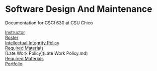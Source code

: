 # Software Design And Maintenance
Documentation for CSCI 630 at CSU Chico

[Instructor](Instructor.md)<br>
[Roster](roster.md) <br>
[Intellectual Integrity Policy](Integrity_Policy.md) <br>
[Required Materials](requiredMaterials.md)<br>
[Late Work Policy](Late Work Policy.md)<br>
[Required Materials](requiredMaterials.md)<br>
[Portfolio](portfolio/README.md)<br>

